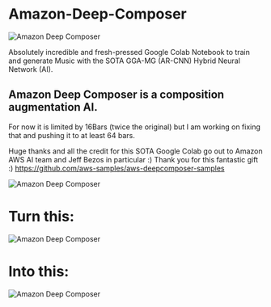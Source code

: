 # Amazon-Deep-Composer

![Amazon Deep Composer](https://github.com/asigalov61/Amazon-Deep-Composer/blob/master/Final%20Samples/Amazon%20Deep%20Composer%20(3).png?raw=true)

Absolutely incredible and fresh-pressed Google Colab Notebook to train and generate Music with the SOTA GGA-MG (AR-CNN) Hybrid Neural Network (AI).

## Amazon Deep Composer is a composition augmentation AI. 

For now it is limited by 16Bars (twice the original) but I am working on fixing that and pushing it to at least 64 bars.

Huge thanks and all the credit for this SOTA Google Colab go out to Amazon AWS AI team and Jeff Bezos in particular :) Thank you for this fantastic gift :)
https://github.com/aws-samples/aws-deepcomposer-samples

![Amazon Deep Composer](https://github.com/asigalov61/Amazon-Deep-Composer/blob/master/Final%20Samples/Amazon%20Deep%20Composer%20(4).png?raw=true)

# Turn this:

![Amazon Deep Composer](https://github.com/asigalov61/Amazon-Deep-Composer/blob/master/Final%20Samples/Amazon%20Deep%20Composer%20(2).png?raw=true)

# Into this:

![Amazon Deep Composer](https://github.com/asigalov61/Amazon-Deep-Composer/blob/master/Final%20Samples/Amazon%20Deep%20Composer%20(1).png?raw=true)
